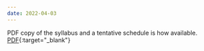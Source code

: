 ```yaml
---
date: 2022-04-03
---
```

PDF copy of the syllabus and a tentative schedule is how available. [PDF](/static_files/docs/Learning_in_Robotics_Fall22_Behl.pdf){:target="_blank"}
